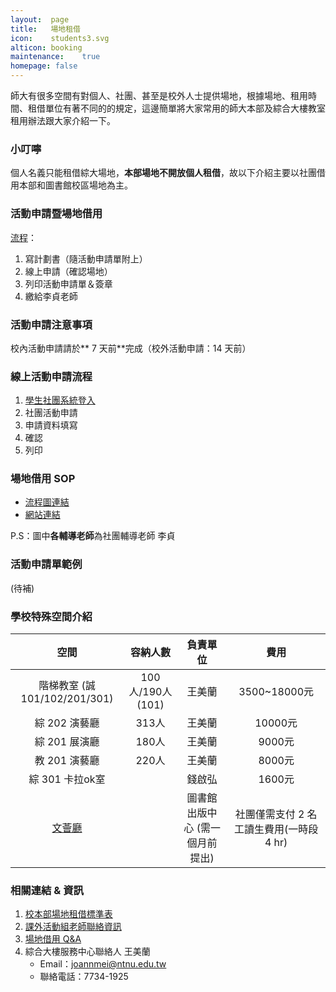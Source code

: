 ```yaml
---
layout:  page
title:   場地租借
icon:    students3.svg
alticon: booking
maintenance:    true
homepage: false
---
```


師大有很多空間有對個人、社團、甚至是校外人士提供場地，根據場地、租用時間、租借單位有著不同的的規定，這邊簡單將大家常用的師大本部及綜合大樓教室租用辦法跟大家介紹一下。

### 小叮嚀
個人名義只能租借綜大場地，**本部場地不開放個人租借**，故以下介紹主要以社團借用本部和圖書館校區場地為主。

### 活動申請暨場地借用
[流程](http://activity.sa.ntnu.edu.tw/files/13-1002-393.php)：

1. 寫計劃書（隨活動申請單附上）
2. 線上申請（確認場地）
3. 列印活動申請單＆簽章
4. 繳給李貞老師

### 活動申請注意事項
校內活動申請請於** 7 天前**完成（校外活動申請：14 天前）

### 線上活動申請流程
1. [學生社團系統登入](http://ap.itc.ntnu.edu.tw/club/StdtLoginCtrl)
2. 社團活動申請
3. 申請資料填寫
4. 確認
5. 列印

### 場地借用 SOP
- [流程圖連結](http://activity.sa.ntnu.edu.tw/ezfiles/2/1002/img/62/134534268.jpg)
- [網站連結](http://activity.sa.ntnu.edu.tw/files/13-1002-394.php)

P.S：圖中**各輔導老師**為社團輔導老師 李貞

### 活動申請單範例
(待補)

### 學校特殊空間介紹

空間|容納人數|負責單位|費用
:-:|:-----:|:-----:|:-:
階梯教室 (誠101/102/201/301)|100人/190人(101)|王美蘭|3500~18000元
綜 202 演藝廳|313人|王美蘭|10000元
綜 201 展演廳|180人|王美蘭|9000元
教 201 演藝廳|220人|王美蘭|8000元
綜 301 卡拉ok室|   |錢啟弘|1600元
[文薈廳](http://www.lib.ntnu.edu.tw/service/readme/whh_apply.pdf)|      |圖書館出版中心 (需一個月前提出)|社團僅需支付 2 名工讀生費用(一時段 4 hr)

### 相關連結 & 資訊
1. [校本部場地租借標準表](http://www.ntnu.edu.tw/ga/area/)
2. [課外活動組老師聯絡資訊](http://activity.sa.ntnu.edu.tw/files/11-1002-82.php  )
3. [場地借用 Q&A](http://www.ga.ntnu.edu.tw/qa.aspx)
4. 綜合大樓服務中心聯絡人 王美蘭
	- Email：joannmei@ntnu.edu.tw
	- 聯絡電話：7734-1925
